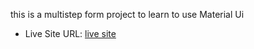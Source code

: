 this is a multistep form project to learn to use Material Ui 

- Live Site URL: [live site](https://multistepformemdido.netlify.app/)